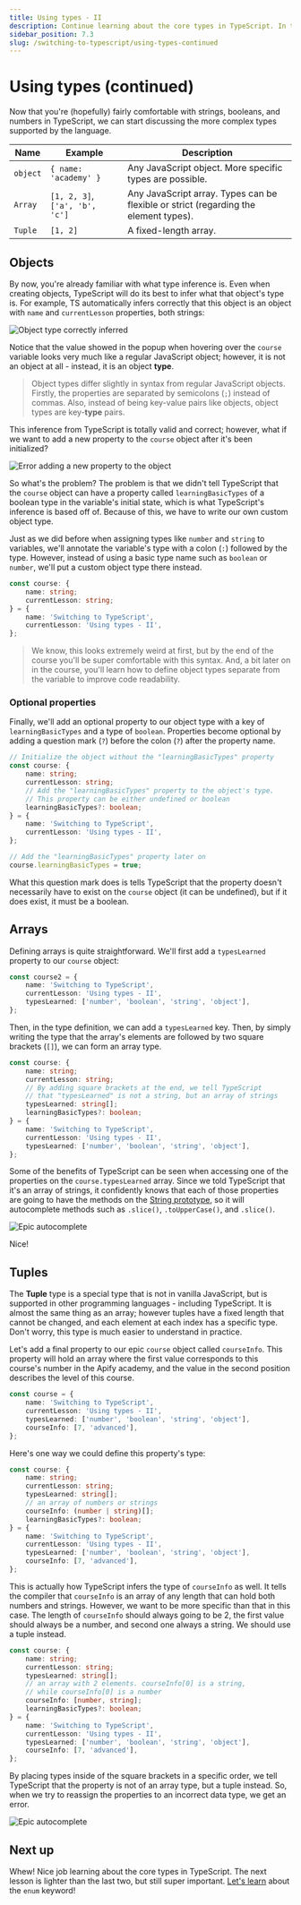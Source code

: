 ```yaml
---
title: Using types - II
description: Continue learning about the core types in TypeScript. In this second part lesson, learn how to use and define object types, array types, and tuples.
sidebar_position: 7.3
slug: /switching-to-typescript/using-types-continued
---
```


# [](#using-types-continued) Using types (continued)

Now that you're (hopefully) fairly comfortable with strings, booleans, and numbers in TypeScript, we can start discussing the more complex types supported by the language.

| Name     | Example                        | Description                                                                          |
| -------- | ------------------------------ | ------------------------------------------------------------------------------------ |
| `object` | `{ name: 'academy' }`          | Any JavaScript object. More specific types are possible.                             |
| `Array`  | `[1, 2, 3]`, `['a', 'b', 'c']` | Any JavaScript array. Types can be flexible or strict (regarding the element types). |
| `Tuple`  | `[1, 2]`                       | A fixed-length array.                                                                |

## [](#objects) Objects

By now, you're already familiar with what type inference is. Even when creating objects, TypeScript will do its best to infer what that object's type is. For example, TS automatically infers correctly that this object is an object with `name` and `currentLesson` properties, both strings:

![Object type correctly inferred](./images/object-inference.webp)

Notice that the value showed in the popup when hovering over the `course` variable looks very much like a regular JavaScript object; however, it is not an object at all - instead, it is an object **type**.

> Object types differ slightly in syntax from regular JavaScript objects. Firstly, the properties are separated by semicolons (`;`) instead of commas. Also, instead of being key-value pairs like objects, object types are key-**type** pairs.

This inference from TypeScript is totally valid and correct; however, what if we want to add a new property to the `course` object after it's been initialized?

![Error adding a new property to the object](./images/object-type-error.webp)

So what's the problem? The problem is that we didn't tell TypeScript that the `course` object can have a property called `learningBasicTypes` of a boolean type in the variable's initial state, which is what TypeScript's inference is based off of. Because of this, we have to write our own custom object type.

Just as we did before when assigning types like `number` and `string` to variables, we'll annotate the variable's type with a colon (`:`) followed by the type. However, instead of using a basic type name such as `boolean` or `number`, we'll put a custom object type there instead.

```ts
const course: {
    name: string;
    currentLesson: string;
} = {
    name: 'Switching to TypeScript',
    currentLesson: 'Using types - II',
};
```

> We know, this looks extremely weird at first, but by the end of the course you'll be super comfortable with this syntax. And, a bit later on in the course, you'll learn how to define object types separate from the variable to improve code readability.

### [](#optional-properties) Optional properties

Finally, we'll add an optional property to our object type with a key of `learningBasicTypes` and a type of `boolean`. Properties become optional by adding a question mark (`?`) before the colon (`?`) after the property name.

```ts
// Initialize the object without the "learningBasicTypes" property
const course: {
    name: string;
    currentLesson: string;
    // Add the "learningBasicTypes" property to the object's type.
    // This property can be either undefined or boolean
    learningBasicTypes?: boolean;
} = {
    name: 'Switching to TypeScript',
    currentLesson: 'Using types - II',
};

// Add the "learningBasicTypes" property later on
course.learningBasicTypes = true;
```

What this question mark does is tells TypeScript that the property doesn't necessarily have to exist on the `course` object (it can be undefined), but if it does exist, it must be a boolean.

## [](#arrays) Arrays

Defining arrays is quite straightforward. We'll first add a `typesLearned` property to our `course` object:

```ts
const course2 = {
    name: 'Switching to TypeScript',
    currentLesson: 'Using types - II',
    typesLearned: ['number', 'boolean', 'string', 'object'],
};
```

Then, in the type definition, we can add a `typesLearned` key. Then, by simply writing the type that the array's elements are followed by two square brackets (`[]`), we can form an array type.

```ts
const course: {
    name: string;
    currentLesson: string;
    // By adding square brackets at the end, we tell TypeScript
    // that "typesLearned" is not a string, but an array of strings
    typesLearned: string[];
    learningBasicTypes?: boolean;
} = {
    name: 'Switching to TypeScript',
    currentLesson: 'Using types - II',
    typesLearned: ['number', 'boolean', 'string', 'object'],
};
```

Some of the benefits of TypeScript can be seen when accessing one of the properties on the `course.typesLearned` array. Since we told TypeScript that it's an array of strings, it confidently knows that each of those properties are going to have the methods on the [String prototype](https://developer.mozilla.org/en-US/docs/Web/JavaScript/Reference/Global_Objects/String#instance_methods), so it will autocomplete methods such as `.slice()`, `.toUpperCase()`, and `.slice()`.

![Epic autocomplete](./images/epic-autocomplete.webp)

Nice!

## [](#tuples) Tuples

The **Tuple** type is a special type that is not in vanilla JavaScript, but is supported in other programming languages - including TypeScript. It is almost the same thing as an array; however tuples have a fixed length that cannot be changed, and each element at each index has a specific type. Don't worry, this type is much easier to understand in practice.

Let's add a final property to our epic `course` object called `courseInfo`. This property will hold an array where the first value corresponds to this course's number in the Apify academy, and the value in the second position describes the level of this course.

```ts
const course = {
    name: 'Switching to TypeScript',
    currentLesson: 'Using types - II',
    typesLearned: ['number', 'boolean', 'string', 'object'],
    courseInfo: [7, 'advanced'],
};
```

Here's one way we could define this property's type:

```ts
const course: {
    name: string;
    currentLesson: string;
    typesLearned: string[];
    // an array of numbers or strings
    courseInfo: (number | string)[];
    learningBasicTypes?: boolean;
} = {
    name: 'Switching to TypeScript',
    currentLesson: 'Using types - II',
    typesLearned: ['number', 'boolean', 'string', 'object'],
    courseInfo: [7, 'advanced'],
};
```

This is actually how TypeScript infers the type of `courseInfo` as well. It tells the compiler that `courseInfo` is an array of any length that can hold both numbers and strings. However, we want to be more specific than that in this case. The length of `courseInfo` should always going to be 2, the first value should always be a number, and second one always a string. We should use a tuple instead.

```ts
const course: {
    name: string;
    currentLesson: string;
    typesLearned: string[];
    // an array with 2 elements. courseInfo[0] is a string,
    // while courseInfo[0] is a number
    courseInfo: [number, string];
    learningBasicTypes?: boolean;
} = {
    name: 'Switching to TypeScript',
    currentLesson: 'Using types - II',
    typesLearned: ['number', 'boolean', 'string', 'object'],
    courseInfo: [7, 'advanced'],
};
```

By placing types inside of the square brackets in a specific order, we tell TypeScript that the property is not of an array type, but a tuple instead. So, when we try to reassign the properties to an incorrect data type, we get an error.

![Epic autocomplete](./images/string-not-number.webp)

## [](#next) Next up

Whew! Nice job learning about the core types in TypeScript. The next lesson is lighter than the last two, but still super important. [Let's learn](./enums.md) about the `enum` keyword!
